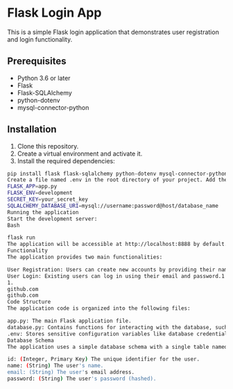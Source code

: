 # Flask Login App

This is a simple Flask login application that demonstrates user registration and login functionality.

## Prerequisites

* Python 3.6 or later
* Flask
* Flask-SQLAlchemy
* python-dotenv
* mysql-connector-python

## Installation

1. Clone this repository.
2. Create a virtual environment and activate it.
3. Install the required dependencies:

```bash
pip install flask flask-sqlalchemy python-dotenv mysql-connector-python
Create a file named .env in the root directory of your project. Add the following environment variables to the .env file, replacing the placeholders with your actual database credentials:
FLASK_APP=app.py
FLASK_ENV=development
SECRET_KEY=your_secret_key
SQLALCHEMY_DATABASE_URI=mysql://username:password@host/database_name
Running the application
Start the development server:
Bash

flask run
The application will be accessible at http://localhost:8888 by default.
Functionality
The application provides two main functionalities:

User Registration: Users can create new accounts by providing their name, email, and password.
User Login: Existing users can log in using their email and password.1   
1.
github.com
github.com
Code Structure
The application code is organized into the following files:

app.py: The main Flask application file.
database.py: Contains functions for interacting with the database, such as finding users and adding new users.
.env: Stores sensitive configuration variables like database credentials.
Database Schema
The application uses a simple database schema with a single table named users. The users table has the following columns:

id: (Integer, Primary Key) The unique identifier for the user.
name: (String) The user's name.
email: (String) The user's email address.
password: (String) The user's password (hashed).
